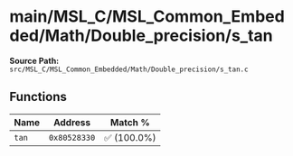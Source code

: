 # main/MSL_C/MSL_Common_Embedded/Math/Double_precision/s_tan

**Source Path:** `src/MSL_C/MSL_Common_Embedded/Math/Double_precision/s_tan.c`

## Functions

| Name | Address | Match % |
|------|---------|---------|
| `tan` | `0x80528330` | :white_check_mark: (100.0%) |